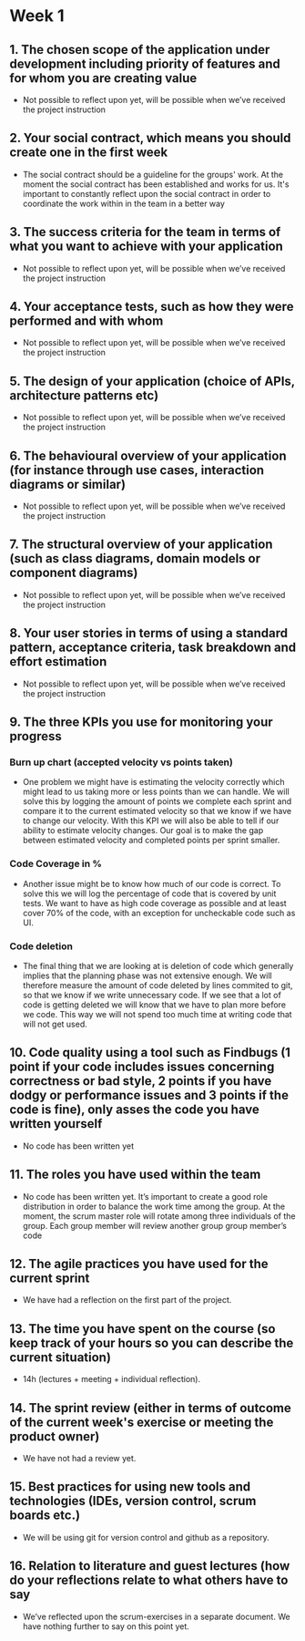 # Week 1

## 1. The chosen scope of the application under development including priority of features and for whom you are creating value
- Not possible to reflect upon yet, will be possible when we’ve received the project instruction

## 2. Your social contract, which means you should create one in the first week 
- The social contract should be a guideline for the groups' work. At the moment the social contract has been established and works for us. It's important to constantly reflect upon the social contract in order to coordinate the work within in the team in a better way

## 3. The success criteria for the team in terms of what you want to achieve with your application
- Not possible to reflect upon yet, will be possible when we’ve received the project instruction 

## 4. Your acceptance tests, such as how they were performed and with whom
- Not possible to reflect upon yet, will be possible when we’ve received the project instruction

## 5. The design of your application (choice of APIs, architecture patterns etc)
- Not possible to reflect upon yet, will be possible when we’ve received the project instruction

## 6. The behavioural overview of your application (for instance through use cases, interaction diagrams or similar)
- Not possible to reflect upon yet, will be possible when we’ve received the project instruction

## 7. The structural overview of your application (such as class diagrams, domain models or component diagrams)
- Not possible to reflect upon yet, will be possible when we’ve received the project instruction

## 8. Your user stories in terms of using a standard pattern, acceptance criteria, task breakdown and effort estimation
- Not possible to reflect upon yet, will be possible when we’ve received the project instruction



## 9. The three KPIs you use for monitoring your progress
### Burn up chart (accepted velocity vs points taken)
- One problem we might have is estimating the velocity correctly which might lead to us taking more or less points than we can handle. We will solve this by logging the amount of points we complete each sprint and compare it to the current estimated velocity so that we know if we have to change our velocity. With this KPI we will also be able to tell if our ability to estimate velocity changes. Our goal is to make the gap between estimated velocity and completed points per sprint smaller.

### Code Coverage in %
- Another issue might be to know how much of our code is correct. To solve this we will log the percentage of code that is covered by unit tests. We want to have as high code coverage as possible and at least cover 70% of the code, with an exception for uncheckable code such as UI.

### Code deletion
- The final thing that we are looking at is deletion of code which generally implies that the planning phase was not extensive enough. We will therefore measure the amount of code deleted by lines commited to git, so that we know if we write unnecessary code. If we see that a lot of code is getting deleted we will know that we have to plan more before we code. This way we will not spend too much time at writing code that will not get used.

## 10. Code quality using a tool such as Findbugs (1 point if your code includes issues concerning correctness or bad style, 2 points if you have dodgy or performance issues and 3 points if the code is fine), only asses the code you have written yourself
- No code has been written yet

## 11. The roles you have used within the team
- No code has been written yet. It’s important to create a good role distribution in order to balance the work time among the group. At the moment, the scrum master role will rotate among three individuals of the group. Each group member will review another group group member’s code

## 12. The agile practices you have used for the current sprint
- We have had a reflection on the first part of the project.

## 13. The time you have spent on the course (so keep track of your hours so you can describe the current situation)
- 14h (lectures + meeting + individual reflection).

## 14. The sprint review (either in terms of outcome of the current week's exercise or meeting the product owner)
- We have not had a review yet.

## 15. Best practices for using new tools and technologies (IDEs, version control, scrum boards etc.)
- We will be using git for version control and github as a repository.

## 16. Relation to literature and guest lectures (how do your reflections relate to what others have to say
- We’ve reflected upon the scrum-exercises in a separate document. We have nothing further to say on this point yet.

